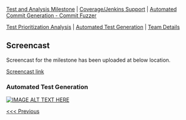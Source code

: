 [Test and Analysis Milestone](../README.md) | [Coverage/Jenkins Support](/reports/Coverage.md) | [Automated Commit Generation - Commit Fuzzer](/reports/Fuzzer.md)

[Test Prioritization Analysis](/reports/TestPrioritization.md) | [Automated Test Generation](/reports/TestGeneration.md) | [Team Details](/reports/Team.md)

Screencast
----------------------------------

Screencast for the milestone has been uploaded at below location.

[Screencast link](http://tiny.cc/screencast)

### Automated Test Generation

[![IMAGE ALT TEXT HERE](https://img.youtube.com/vi/VDcdgRGKSoE/1.jpg)](https://www.youtube.com/watch?v=VDcdgRGKSoE)


[<<< Previous](/reports/Team.md)
